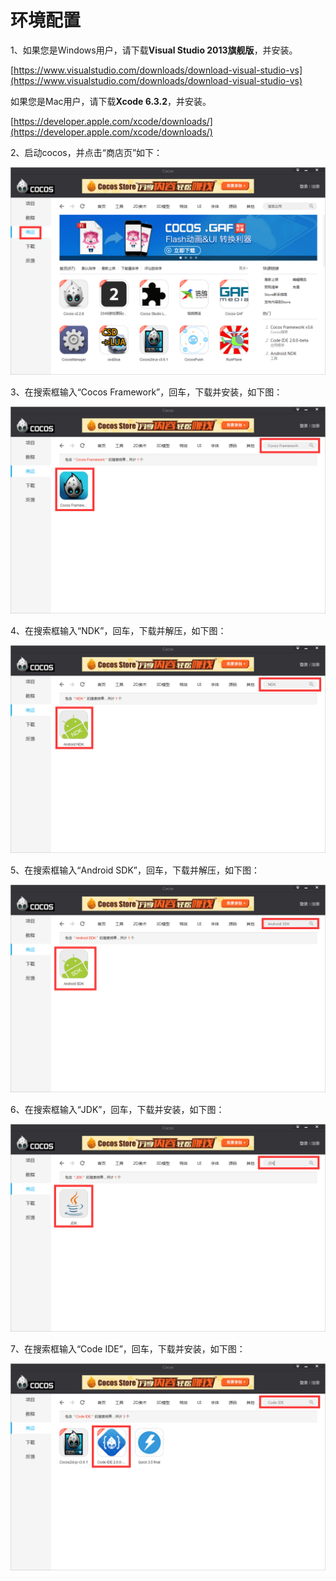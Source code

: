 # 环境配置

1、如果您是Windows用户，请下载**Visual Studio 2013旗舰版**，并安装。

[https://www.visualstudio.com/downloads/download-visual-studio-vs](https://www.visualstudio.com/downloads/download-visual-studio-vs)

  如果您是Mac用户，请下载**Xcode 6.3.2**，并安装。

[https://developer.apple.com/xcode/downloads/](https://developer.apple.com/xcode/downloads/)

2、启动cocos，并点击“商店页”如下： 

![image](res/image001.png)

3、在搜索框输入“Cocos Framework”，回车，下载并安装，如下图：

![image](res/image002.png)

4、在搜索框输入“NDK”，回车，下载并解压，如下图：

![image](res/image003.png)

5、在搜索框输入“Android SDK”，回车，下载并解压，如下图：

![image](res/image004.png)

 6、在搜索框输入“JDK”，回车，下载并安装，如下图：

![image](res/image005.png)

7、在搜索框输入“Code IDE”，回车，下载并安装，如下图：

![image](res/image006.png)
